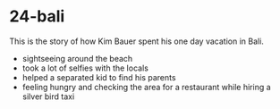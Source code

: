 # 24-bali

This is the story of how Kim Bauer spent his one day vacation in Bali.


* sightseeing around the beach
* took a lot of selfies with the locals
* helped a separated kid to find his parents
* feeling hungry and checking the area for a restaurant while hiring a silver bird taxi

